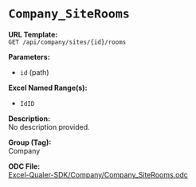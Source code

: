 # `Company_SiteRooms`

**URL Template:**  
`GET /api/company/sites/{id}/rooms`

**Parameters:**  
- `id` (path)

**Excel Named Range(s):**  
- `IdID`

**Description:**  
No description provided.

**Group (Tag):**  
Company

**ODC File:**  
[Excel-Qualer-SDK/Company/Company_SiteRooms.odc](https://github.com/Johnson-Gage-Inspection-Inc/qualer-sdk-odc/blob/main/Excel-Qualer-SDK/Company/Company_SiteRooms.odc)
